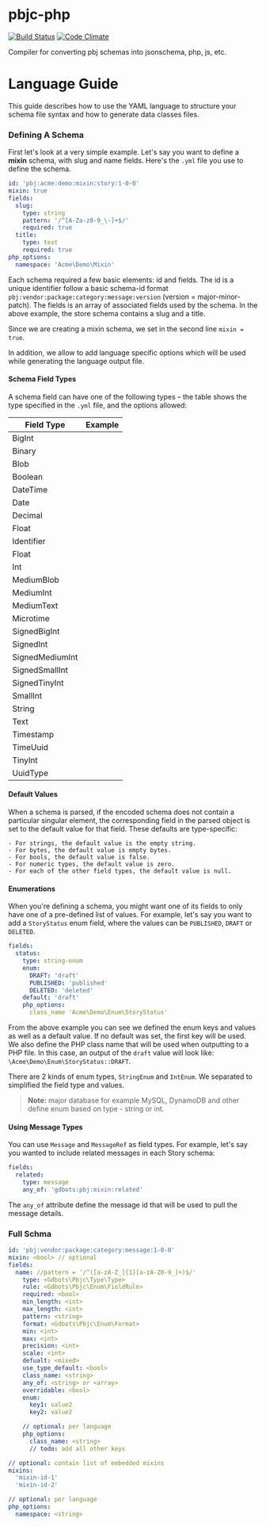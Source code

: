pbjc-php
=============

[![Build Status](https://api.travis-ci.org/gdbots/pbjc-php.svg)](https://travis-ci.org/gdbots/pbjc-php)
[![Code Climate](https://codeclimate.com/github/gdbots/pbjc-php/badges/gpa.svg)](https://codeclimate.com/github/gdbots/pbjc-php)

Compiler for converting pbj schemas into jsonschema, php, js, etc.

# Language Guide
This guide describes how to use the YAML language to structure your schema file syntax and how to generate data classes files.

### Defining A Schema
First let's look at a very simple example. Let's say you want to define a **mixin** schema, with slug and name fields. Here's the `.yml` file you use to define the schema.

```yaml
id: 'pbj:acme:demo:mixin:story:1-0-0'
mixin: true
fields:
  slug:
    type: string
    pattern: '/^[A-Za-z0-9_\-]+$/'
    required: true
  title:
    type: text
    required: true
php_options:
  namespace: 'Acme\Demo\Mixin'
```

Each schema required a few basic elements: id and fields.
The id is a unique identifier follow a basic schema-id format `pbj:vendor:package:category:message:version` (version = major-minor-patch).
The fields is an array of associated fields used by the schema. In the above example, the store schema contains a slug and a title.

Since we are creating a mixin schema, we set in the second line `mixin = true`.

In addition, we allow to add language specific options which will be used while generating the language output file.

#### Schema Field Types
A schema field can have one of the following types – the table shows the type specified in the `.yml` file, and the options allowed:

| Field Type | Example |
| -----------| -------------- |
| BigInt |  |
| Binary |  |
| Blob |  |
| Boolean |  |
| DateTime |  |
| Date |  |
| Decimal |  |
| Float |  |
| Identifier |  |
| Float |  |
| Int |  |
| MediumBlob |  |
| MediumInt |  |
| MediumText |  |
| Microtime |  |
| SignedBigInt |  |
| SignedInt |  |
| SignedMediumInt |  |
| SignedSmallInt |  |
| SignedTinyInt |  |
| SmallInt |  |
| String |  |
| Text |  |
| Timestamp |  |
| TimeUuid |  |
| TinyInt |  |
| UuidType |  |

#### Default Values
When a schema is parsed, if the encoded schema does not contain a particular singular element, the corresponding field in the parsed object is set to the default value for that field. These defaults are type-specific:

    - For strings, the default value is the empty string.
    - For bytes, the default value is empty bytes.
    - For bools, the default value is false.
    - For numeric types, the default value is zero.
    - For each of the other field types, the default value is null.

#### Enumerations
When you're defining a schema, you might want one of its fields to only have one of a pre-defined list of values. For example, let's say you want to add a `StoryStatus` enum field, where the values can be `PUBLISHED`, `DRAFT` or `DELETED`.

```yaml
fields:
  status:
    type: string-enum
    enum:
      DRAFT: 'draft'
      PUBLISHED: 'published'
      DELETED: 'deleted'
    default: 'draft'
    php_options:
      class_name 'Acme\Demo\Enum\StoryStatus'
```

From the above example you can see we defined the enum keys and values as well as a default value. If no default was set, the first key will be used. We also define the PHP class name that will be used when outputting to a PHP file. In this case, an output of the `draft` value will look like: `\Acme\Demo\Enum\StoryStatus::DRAFT`.

There are 2 kinds of enum types, `StringEnum` and `IntEnum`. We separated to simplified the field type and values.

> **Note:** major database for example MySQL, DynamoDB and other define enum based on type - string or int.

#### Using Message Types
You can use `Message` and `MessageRef` as field types. For example, let's say you wanted to include related messages in each Story schema:

```yaml
fields:
  related:
    type: message
    any_of: 'gdbots:pbj:mixin:related'
```

The `any_of` attribute define the message id that will be used to pull the message details.

### Full Schma

```yaml
id: 'pbj:vendor:package:category:message:1-0-0'
mixin: <bool> // optional
fields:
  name: //pattern = '/^([a-zA-Z_]{1}[a-zA-Z0-9_]+)$/'
    type: <Gdbots\Pbjc\Type\Type>
    rule: <Gdbots\Pbjc\Enum\FieldRule>
    required: <bool>
    min_length: <int>
    max_length: <int>
    pattern: <string>
    format: <Gdbots\Pbjc\Enum\Format>
    min: <int>
    max: <int>
    precision: <int>
    scale: <int>
    defualt: <mixed>
    use_type_default: <bool>
    class_name: <string>
    any_of: <string> or <array>
    overridable: <bool>
    enum:
      key1: value2
      key2: value2

    // optional: per language
    php_options:
      class_name: <string>
      // todo: add all other keys

// optional: contain list of embedded mixins
mixins:
  'mixin-id-1'
  'mixin-id-2'

// optional: per language
php_options:
  namespace: <string>
```
